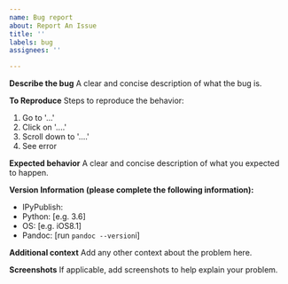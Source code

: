 ```yaml
---
name: Bug report
about: Report An Issue
title: ''
labels: bug
assignees: ''

---
```


**Describe the bug**
A clear and concise description of what the bug is.

**To Reproduce**
Steps to reproduce the behavior:
1. Go to '...'
2. Click on '....'
3. Scroll down to '....'
4. See error

**Expected behavior**
A clear and concise description of what you expected to happen.

**Version Information (please complete the following information):**
 - IPyPublish:
 - Python: [e.g. 3.6]
 - OS: [e.g. iOS8.1]
 - Pandoc: [run `pandoc --version`i]

**Additional context**
Add any other context about the problem here.

**Screenshots**
If applicable, add screenshots to help explain your problem.
